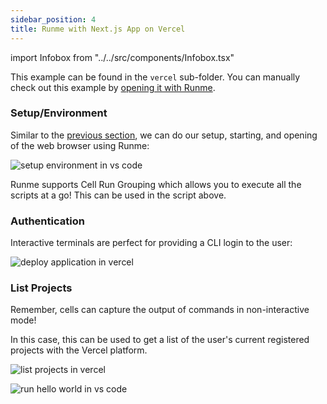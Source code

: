 ```yaml
---
sidebar_position: 4
title: Runme with Next.js App on Vercel
---
```


import Infobox from "../../src/components/Infobox.tsx"

This example can be found in the `vercel` sub-folder. You can manually check out this example by [opening it with Runme](https://runme.dev/api/runme?repository=https%3A%2F%2Fgithub.com%2Fstateful%2Fvscode-runme.git&fileToOpen=examples%2Fvercel%2FREADME.md).

### Setup/Environment

Similar to the [previous section](https://docs.runme.dev/integrations/deno-fresh), we can do our setup, starting, and opening of the web browser using Runme:

![setup environment in vs code](../../static/img/setup-environment.png)

Runme supports Cell Run Grouping which allows you to execute all the scripts at a go! This can be used in the script above.

### Authentication

Interactive terminals are perfect for providing a CLI login to the user:

![deploy application in vercel](../../static/img/deploy-in-vercel.png)

### List Projects

Remember, cells can capture the output of commands in non-interactive mode!

In this case, this can be used to get a list of the user's current registered projects with the Vercel platform.

![list projects in vercel](../../static/img/list-projects-vercel.png)

![run hello world in vs code](../../static/img/run-hello-world.gif)
